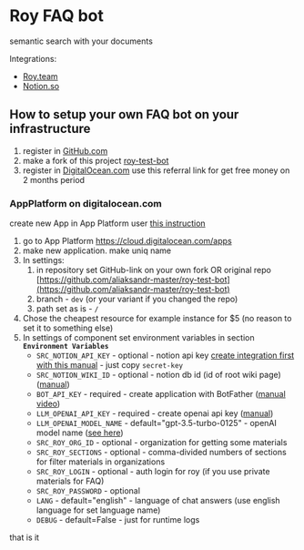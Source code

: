 # Roy FAQ bot

semantic search with your documents

Integrations:
- [Roy.team](Roy.team)
- [Notion.so](Notion.so)

## How to setup your own FAQ bot on your infrastructure
1. register in [GitHub.com](GitHub.com)
2. make a fork of this project [roy-test-bot](https://github.com/aliaksandr-master/roy-test-bot)
3. register in [DigitalOcean.com](https://www.digitalocean.com/?refcode=a7a63e8dfa85) use this referral link for get free money on 2 months period

### AppPlatform on digitalocean.com
create new App in App Platform user [this instruction](https://docs.digitalocean.com/products/app-platform/how-to/create-apps/)

1. go to App Platform https://cloud.digitalocean.com/apps
2. make new application. make uniq name
3. In settings:
    1. in repository set GitHub-link on your own fork OR original repo [https://github.com/aliaksandr-master/roy-test-bot](https://github.com/aliaksandr-master/roy-test-bot)
    2. branch - `dev` (or your variant if you changed the repo)
    3. path set as is - `/`
4. Chose the cheapest resource for example instance for $5 (no reason to set it to something else)
5. In settings of component set environment variables in section **`Environment Variables`**
    - `SRC_NOTION_API_KEY` - optional - notion api key [create integration first with this manual](https://developers.notion.com/docs/create-a-notion-integration) - just copy `secret-key`
    - `SRC_NOTION_WIKI_ID` - optional - notion db id (id of root wiki page) ([manual](https://stackoverflow.com/questions/67728038/where-to-find-database-id-for-my-database-in-notion))
    - `BOT_API_KEY` - required - create application with BotFather ([manual video](https://www.youtube.com/watch?v=UQrcOj63S2o))
    - `LLM_OPENAI_API_KEY` - required - create openai api key ([manual](https://platform.openai.com/docs/quickstart/create-and-export-an-api-key))
    - `LLM_OPENAI_MODEL_NAME` - default="gpt-3.5-turbo-0125" - openAI model name ([see here](https://platform.openai.com/docs/models))
    - `SRC_ROY_ORG_ID` - optional - organization for getting some materials
    - `SRC_ROY_SECTIONS` - optional - comma-divided numbers of sections for filter materials in organizations
    - `SRC_ROY_LOGIN` - optional - auth login for roy (if you use private materials for FAQ)
    - `SRC_ROY_PASSWORD` - optional
    - `LANG` - default="english" - language of chat answers (use english language for set language name)
    - `DEBUG` - default=False - just for runtime logs

that is it
